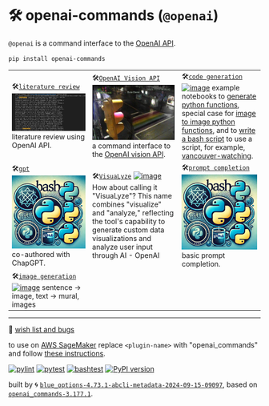 # 🛠️ openai-commands (`@openai`)

`@openai` is a command interface to the [OpenAI API](https://beta.openai.com/docs/introduction).

```bash
pip install openai-commands
```

|   |   |   |
| --- | --- | --- |
| 🛠️[`literature review`](https://github.com/kamangir/openai-commands/tree/main/openai_commands/literature_review) [![image](https://github.com/kamangir/assets/blob/main/openai_commands/literature-review/marquee.png?raw=true)](https://github.com/kamangir/openai-commands/tree/main/openai_commands/literature_review) literature review using OpenAI API. | 🛠️[`OpenAI Vision API`](https://github.com/kamangir/openai-commands/tree/main/openai_commands/vision) [![image](https://raw.githubusercontent.com/kamangir/assets/main/vanwatch/2023-11-25-openai-vision/ButeNorthDavie.jpg)](https://github.com/kamangir/openai-commands/tree/main/openai_commands/vision) a command interface to the [OpenAI vision API](https://platform.openai.com/docs/guides/vision). | 🛠️[`code generation`](https://github.com/kamangir/openai-commands/tree/main/openai_commands/completion#%EF%B8%8F-code-generation) [![image](https://github.com/kamangir/openai-commands/blob/main/assets/completion_i2i_function.png?raw=true)](https://github.com/kamangir/openai-commands/tree/main/openai_commands/completion#%EF%B8%8F-code-generation) example notebooks to [generate python functions](./notebooks/completion_ai_function_py.ipynb), special case for [image to image python functions](./notebooks/completion_i2i_function.ipynb), and to [write a bash script](./notebooks/completion_ai_function_bash.ipynb) to use a script, for example, [vancouver-watching](https://github.com/kamangir/vancouver-watching). |
| 🛠️[`gpt`](https://github.com/kamangir/openai-commands/tree/main/openai_commands/gpt) [![image](https://github.com/kamangir/assets/raw/main/blue-plugin/marquee.png?raw=true)](https://github.com/kamangir/openai-commands/tree/main/openai_commands/gpt) co-authored with ChapGPT. | 🛠️[`VisuaLyze`](https://github.com/kamangir/openai-commands/tree/main/openai_commands/VisuaLyze) [![image](https://github.com/kamangir/openai-commands/assets/1007567/7c0ed5f7-6941-451c-a17e-504c6adab23f)](https://github.com/kamangir/openai-commands/tree/main/openai_commands/VisuaLyze) How about calling it "VisuaLyze"? This name combines "visualize" and "analyze," reflecting the tool's capability to generate custom data visualizations and analyze user input through AI - OpenAI | 🛠️[`prompt completion`](https://github.com/kamangir/openai-commands/tree/main/openai_commands/completion#%EF%B8%8F-prompt-completion) [![image](https://github.com/kamangir/assets/raw/main/blue-plugin/marquee.png?raw=true)](https://github.com/kamangir/openai-commands/tree/main/openai_commands/completion#%EF%B8%8F-prompt-completion) basic prompt completion. |
| 🛠️[`image generation`](https://github.com/kamangir/openai-commands/tree/main/openai_commands/images) [![image](https://github.com/kamangir/openai-commands/blob/main/assets/DALL-E.png?raw=true)](https://github.com/kamangir/openai-commands/tree/main/openai_commands/images) sentence -> image, text -> mural, images |  |  |

---

🎁 [wish list and bugs](https://github.com/kamangir/openai-commands/issues/13)

to use on [AWS SageMaker](https://aws.amazon.com/sagemaker/) replace `<plugin-name>` with "openai_commands" and follow [these instructions](https://github.com/kamangir/notebooks-and-scripts/blob/main/SageMaker.md).

[![pylint](https://github.com/kamangir/openai-commands/actions/workflows/pylint.yml/badge.svg)](https://github.com/kamangir/openai-commands/actions/workflows/pylint.yml) [![pytest](https://github.com/kamangir/openai-commands/actions/workflows/pytest.yml/badge.svg)](https://github.com/kamangir/openai-commands/actions/workflows/pytest.yml) [![bashtest](https://github.com/kamangir/openai-commands/actions/workflows/bashtest.yml/badge.svg)](https://github.com/kamangir/openai-commands/actions/workflows/bashtest.yml) [![PyPI version](https://img.shields.io/pypi/v/openai-commands.svg)](https://pypi.org/project/openai-commands/)

built by 🌀 [`blue_options-4.73.1-abcli-metadata-2024-09-15-09097`](https://github.com/kamangir/awesome-bash-cli), based on [`openai_commands-3.177.1`](https://github.com/kamangir/openai-commands).
